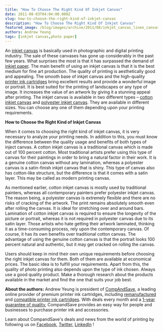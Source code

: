```yaml
---
title: "How To Choose The Right Kind Of Inkjet Canvas"
date: 2011-08-03T04:04:00.000Z
slug: how-to-choose-the-right-kind-of-inkjet-canvas
description: "How To Choose The Right Kind Of Inkjet Canvas"
featured_image: /blog/images/archive/2011/08/inkjet_canvas_linen_canvas_canvas_fabric_cotton.jpg
authors: Andrew Yeung
tags: [inkjet canvas,photo paper]
---
```


An [inkjet canvas](https://www.compandsave.com/) is basically used in photographic and digital printing industry. The sale of these canvases has gone up considerably in the past few years. What surprises the most is that it has surpassed the demand of [inkjet paper](https://www.compandsave.com/). The main benefit of using an inkjet canvas is that it is the best medium for fine art production. The quality of printing is aesthetically good and appealing. The smooth base of inkjet canvas and the high-quality [printer ink cartridges](https://www.compandsave.com/) bring excellent results and provide a wonderful image or portrait. It is best suited for the printing of landscapes or any type of image. It increases the value of an artwork by giving it a stunning appeal after printing. The inkjet canvas is available in two different types – [cotton inkjet canvas](https://www.compandsave.com/) and [polyester inkjet canvas](https://www.compandsave.com/). They are available in different sizes. You can choose any one of them depending upon your printing requirements.

**How to Choose the Right Kind of Inkjet Canvas**

When it comes to choosing the right kind of inkjet canvas, it is very necessary to analyze your printing needs. In addition to this, you must know the difference between the quality usage and benefits of both types of inject canvas. A cotton inkjet canvas is a traditional canvas which is made out of 100 percent cotton. Most traditional artists prefer using this type of canvas for their paintings in order to bring a natural factor in their work. It is a genuine cotton canvas without any lamination, whereas a polyester canvas is a satin-finish inkjet canvas that is shiny. This type of canvas also has cotton-like structure, but the difference is that it comes with a satin layer. This may be called as modern printing canvas.

As mentioned earlier, cotton inkjet canvas is mostly used by traditional painters, whereas all contemporary painters prefer polyester inkjet canvas. The reason being, a polyester canvas is extremely flexible and there are no risks of cracking of the artwork. The print remains absolutely smooth even after rolling the canvas. It is ideal for stretching over and around bars. Lamination of cotton inkjet canvas is required to ensure the longevity of the picture or portrait, whereas it is not required in polyester canvas due to its satin layer. Those artists who hate getting their artwork laminated, thinking it as a time-consuming process, rely upon the contemporary canvas. Of course, it has its own benefits over traditional cotton canvas. The advantage of using the genuine cotton canvas is that the portrait looks 100 percent natural and authentic, but it may get cracked on rolling the canvas.

Users should keep in mind their own unique requirements before choosing the right inkjet canvas for them. Both of them are available at economical prices. The basic idea is to fulfill your requirements. Apart from this, the quality of photo printing also depends upon the type of ink chosen. Always use a good quality product. Make a thorough research about the products available in the market and find the one that suits your job best.


**About the authors:** Andrew Yeung is president of [CompAndSave](https://www.compandsave.com/), a leading online provider of premium printer ink cartridges, including [remanufactured](https://www.compandsave.com/help) and [compatible printer ink cartridges](https://www.compandsave.com/help). With deals every month and a [1-year guarantee of quality](https://www.compandsave.com/help), CompandSave provides an easy way for people and businesses to purchase printer ink and accessories.

Learn about CompandSave's deals and news from the world of printing by following us on [Facebook](https://www.facebook.com/compandsave.ink), [Twitter](https://twitter.com/compandsave), [LinkedIn](https://www.linkedin.com) !